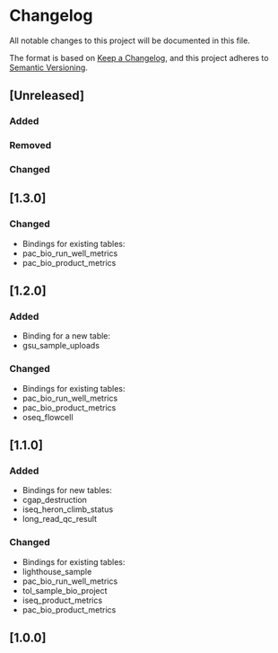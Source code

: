 # Changelog
All notable changes to this project will be documented in this file.

The format is based on [Keep a Changelog](https://keepachangelog.com/en/1.0.0/),
and this project adheres to [Semantic Versioning](https://semver.org/spec/v2.0.0.html).

## [Unreleased]

### Added

### Removed

### Changed

## [1.3.0]

### Changed
 - Bindings for existing tables:
  - pac_bio_run_well_metrics
  - pac_bio_product_metrics

## [1.2.0]

### Added
 - Binding for a new table:
  - gsu_sample_uploads

### Changed

 - Bindings for existing tables:
  - pac_bio_run_well_metrics
  - pac_bio_product_metrics
  - oseq_flowcell

## [1.1.0]

### Added

 - Bindings for new tables:
  - cgap_destruction
  - iseq_heron_climb_status
  - long_read_qc_result

### Changed

 - Bindings for existing tables:
  - lighthouse_sample
  - pac_bio_run_well_metrics
  - tol_sample_bio_project
  - iseq_product_metrics
  - pac_bio_product_metrics
  
## [1.0.0]


